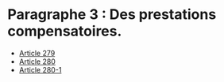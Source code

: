 # Paragraphe 3 : Des prestations compensatoires.

- [Article 279](article-279.md)
- [Article 280](article-280.md)
- [Article 280-1](article-280-1.md)
